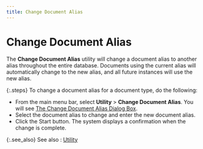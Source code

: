 ```yaml
---
title: Change Document Alias
---
```


# Change Document Alias


The **Change Document Alias** utility  will change a document alias to another alias throughout the entire database.  Documents using the current alias will automatically change to the new  alias, and all future instances will use the new alias.


{:.steps}
To change a document alias for a document  type, do the following:

- From the main menu  bar, select **Utility** > **Change Document Alias**. You will see  [The Change Document  Alias Dialog Box]({{site.utl_baseurl}}/document-utility-programs/the_change_document_alias_dialog_box_bp.html).
- Select the document  alias to change and enter the new document alias.
- Click the Start  button. The system displays a confirmation when the change is complete.



{:.see_also}
See also
: [Utility]({{site.utl_baseurl}}/utility_content.html)
